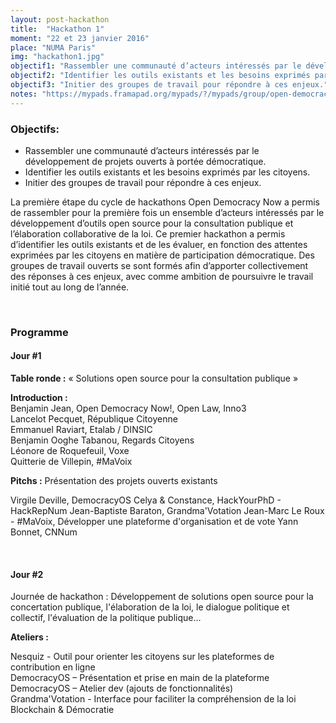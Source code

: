 ```yaml
---
layout: post-hackathon
title:  "Hackathon 1"
moment: "22 et 23 janvier 2016"
place: "NUMA Paris"
img: "hackathon1.jpg"
objectif1: "Rassembler une communauté d’acteurs intéressés par le développement de projets ouverts à portée démocratique."
objectif2: "Identifier les outils existants et les besoins exprimés par les citoyens."
objectif3: "Initier des groupes de travail pour répondre à ces enjeux."
notes: "https://mypads.framapad.org/mypads/?/mypads/group/open-democracy-now-z42av7kt/pad/view/cr-hackathon-opendemocracynow-1-n524p75k"
---
```


### Objectifs:

- Rassembler une communauté d’acteurs intéressés par le développement de projets ouverts à portée démocratique.
- Identifier les outils existants et les besoins exprimés par les citoyens.
- Initier des groupes de travail pour répondre à ces enjeux.

La première étape du cycle de hackathons Open Democracy Now a permis de rassembler pour la première fois un ensemble d’acteurs intéressés par le développement d’outils open source pour la consultation publique et l’élaboration collaborative de la loi. Ce premier hackathon a permis d’identifier les outils existants et de les évaluer, en fonction des attentes exprimées par les citoyens en matière de participation démocratique. Des groupes de travail ouverts se sont formés afin d’apporter collectivement des réponses à ces enjeux, avec comme ambition de poursuivre le travail initié tout au long de l’année.

<br>


### Programme

#### Jour #1

<b>Table ronde :</b> « Solutions open source pour la consultation publique »

<b>Introduction :</b> <br>
Benjamin Jean, Open Democracy Now!, Open Law, Inno3<br>
Lancelot Pecquet, République Citoyenne<br>
Emmanuel Raviart, Etalab / DINSIC<br>
Benjamin Ooghe Tabanou, Regards Citoyens<br>
Léonore de Roquefeuil, Voxe<br>
Quitterie de Villepin, #MaVoix

<b>Pitchs :</b> Présentation des projets ouverts existants

Virgile Deville, DemocracyOS
Celya & Constance, HackYourPhD - HackRepNum
Jean-Baptiste Baraton, Grandma'Votation
Jean-Marc Le Roux - #MaVoix, Développer une plateforme d'organisation et de vote
Yann Bonnet, CNNum

<br>

#### Jour #2

Journée de hackathon : Développement de solutions open source pour la concertation publique, l'élaboration de la loi, le dialogue politique et collectif, l'évaluation de la politique publique...

<b>Ateliers :</b>

Nesquiz - Outil pour orienter les citoyens sur les plateformes de contribution en ligne<br>
DemocracyOS – Présentation et prise en main de la plateforme<br>
DemocracyOS – Atelier dev (ajouts de fonctionnalités)<br>
Grandma'Votation - Interface pour faciliter la compréhension de la loi<br>
Blockchain & Démocratie
